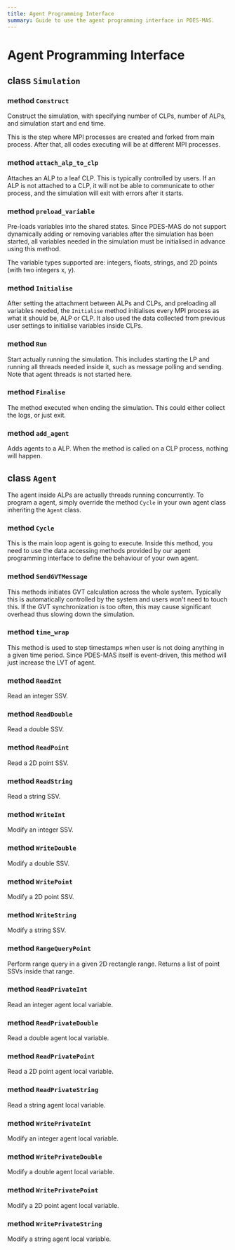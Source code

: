 ```yaml
---
title: Agent Programming Interface
summary: Guide to use the agent programming interface in PDES-MAS.
---
```


# Agent Programming Interface

## class `Simulation` 

### method `Construct`
Construct the simulation, with specifying number of CLPs, number of ALPs, and simulation start and end time.

This is the step where MPI processes are created and forked from main process. After that, all codes executing 
will be at different MPI processes.
### method `attach_alp_to_clp`
Attaches an ALP to a leaf CLP. This is typically controlled by users. If an ALP is not attached to a CLP, it will not be 
able to communicate to other process, and the simulation will exit with errors after it starts.
### method `preload_variable`
Pre-loads variables into the shared states. Since PDES-MAS do not support dynamically adding or removing variables after the simulation 
has been started, all variables needed in the simulation must be initialised in advance using this method. 

The variable types supported are: integers, floats, strings, and 2D points (with two integers x, y).
### method `Initialise`
After setting the attachment between ALPs and CLPs, and preloading all variables needed, the `Initialise` method 
initialises every MPI process as what it should be, ALP or CLP. It also used the data collected from previous user settings 
to initialise variables inside CLPs.
### method `Run`
Start actually running the simulation. This includes starting the LP and running all threads needed inside it, such as message 
polling and sending. Note that agent threads is not started here. 
### method `Finalise`
The method executed when ending the simulation. This could either collect the logs, or just exit.
### method `add_agent`
Adds agents to a ALP. When the method is called on a CLP process, nothing will happen.


## class `Agent` 
The agent inside ALPs are actually threads running concurrently. To program a agent, simply override the method 
`Cycle` in your own agent class inheriting the `Agent` class. 
### method `Cycle`
This is the main loop agent is going to execute. Inside this method, you need to use the data accessing methods provided 
by our agent programming interface to define the behaviour of your own agent.
### method `SendGVTMessage`
This methods initiates GVT calculation across the whole system. Typically this is automatically controlled by the system 
and users won't need to touch this. If the GVT synchronization is too often, this may cause significant overhead thus slowing 
down the simulation.
### method `time_wrap`
This method is used to step timestamps when user is not doing anything in a given time period. Since PDES-MAS itself is event-driven, 
this method will just increase the LVT of agent.
### method `ReadInt`
Read an integer SSV.
### method `ReadDouble`
Read a double SSV.
### method `ReadPoint`
Read a 2D point SSV.
### method `ReadString`
Read a string SSV.
### method `WriteInt`
Modify an integer SSV.
### method `WriteDouble`
Modify a double SSV.

### method `WritePoint`
Modify a 2D point SSV.

### method `WriteString`
Modify a string SSV.
### method `RangeQueryPoint`
Perform range query in a given 2D rectangle range. Returns a list of point SSVs inside that range.
### method `ReadPrivateInt`
Read an integer agent local variable.

### method `ReadPrivateDouble`
Read a double agent local variable.

### method `ReadPrivatePoint`
Read a 2D point agent local variable.

### method `ReadPrivateString`
Read a string agent local variable.

### method `WritePrivateInt`
Modify an integer agent local variable.

### method `WritePrivateDouble`
Modify a double agent local variable.

### method `WritePrivatePoint`
Modify a 2D point agent local variable.

### method `WritePrivateString`
Modify a string agent local variable.




